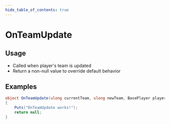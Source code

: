 ```yaml
---
hide_table_of_contents: true
---
```


# OnTeamUpdate

## Usage

* Called when player's team is updated
* Return a non-null value to override default behavior

## Examples

```csharp title=""
object OnTeamUpdate(ulong currentTeam, ulong newTeam, BasePlayer player)
{
    Puts("OnTeamUpdate works!");
    return null;
}
```
